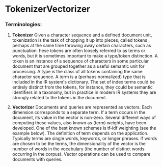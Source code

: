 # TokenizerVectorizer


### Terminologies:

1) **Tokenizer** Given a character sequence and a defined document unit, tokenization is the task of chopping it up into pieces, called tokens , 
     perhaps at the same time throwing away certain characters, such as punctuation. hese tokens are often loosely referred to as terms or words, but it is              sometimes important to make a type/token distinction. A token is an instance of a sequence of characters in some particular document that are grouped together      as a useful semantic unit for processing. A type is the class of all tokens containing the same character sequence. A term is a (perhaps normalized) type that      is included in the IR system's dictionary. The set of index terms could be entirely distinct from the tokens, for instance, they could be semantic identifiers      in a taxonomy, but in practice in modern IR systems they are strongly related to the tokens in the document. 
     
       
2) **Vectorizer** 
     Documents and queries are represented as vectors.
     Each dimension corresponds to a separate term. If a term occurs in the document, its value in the vector is non-zero. Several different ways of computing these      values, also known as (term) weights, have been developed. One of the best known schemes is tf-idf weighting (see the example below).
     The definition of term depends on the application. Typically terms are single words, keywords, or longer phrases. If words are chosen to be the terms, the          dimensionality of the vector is the number of words in the vocabulary (the number of distinct words occurring in the corpus).
     Vector operations can be used to compare documents with queries.
